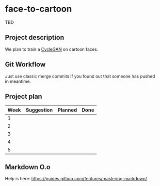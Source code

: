 # face-to-cartoon
TBD

## Project description
We plan to train a [CycleGAN](https://junyanz.github.io/CycleGAN/) on cartoon faces.

## Git Workflow
Just use classic merge commits if you found out that someone has pushed in meantime.

## Project plan
| Week 	| Suggestion 	| Planned 	| Done 	|
|------	|------------	|---------	|------	|
| 1    	|            	|         	|      	|
| 2    	|            	|         	|      	|
| 3    	|            	|         	|      	|
| 4    	|            	|         	|      	|
| 5    	|            	|         	|      	|

## Markdown O.o
Help is here: https://guides.github.com/features/mastering-markdown/


